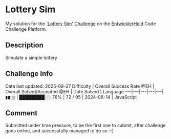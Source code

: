 # Lottery Sim

My solution for the ['Lottery Sim' Challenge](https://platform.entwicklerheld.de/challenge/lottery-sim?technology=JavaScript) on the [EntwicklerHeld](https://platform.entwicklerheld.de/) Code Challenge Platform.

## Description
Simulate a simple lottery

## Challenge Info
Data last updated: 2025-09-27
Difficulty | Overall Success Rate @EH | Overall Solved/Accepted @EH | Date Solved | Language
---|---|---|---|---|
▮▮▯▯ | ████████░░ 76% | 72 / 95 | 2024-06-14 | JavaScript

## Comment
Submitted under time pressure, to be the first one to submit, after challenge goes online, and successfully managed to do so :-)
